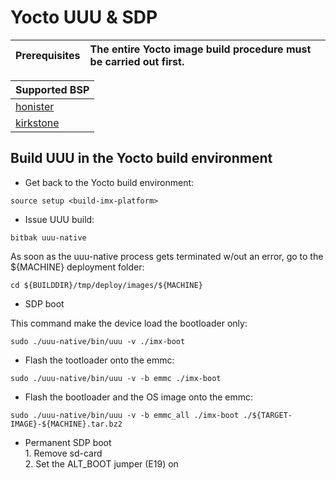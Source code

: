 # Yocto UUU & SDP

| Prerequisites | The entire Yocto image build procedure must be carried out first.
| :--- | :--- |


|Supported BSP|
| :--- |
|[honister](https://github.com/compulab-yokneam/meta-bsp-imx8mp/tree/honister)|
|[kirkstone](https://github.com/compulab-yokneam/meta-bsp-imx8mp/tree/kirkstone)|


## Build UUU in the Yocto build environment

* Get back to the Yocto build environment:
```
source setup <build-imx-platform>
```
* Issue UUU build:
```
bitbak uuu-native
```
As soon as the uuu-native process gets terminated w/out an error, go to the ${MACHINE} deployment folder:
```
cd ${BUILDDIR}/tmp/deploy/images/${MACHINE}
```

* SDP boot

This command make the device load the bootloader only:
```
sudo ./uuu-native/bin/uuu -v ./imx-boot
```

* Flash the tootloader onto the emmc:
```
sudo ./uuu-native/bin/uuu -v -b emmc ./imx-boot
```

* Flash the bootloader and the OS image onto the emmc:
```
sudo ./uuu-native/bin/uuu -v -b emmc_all ./imx-boot ./${TARGET-IMAGE}-${MACHINE}.tar.bz2
```

* Permanent SDP boot
 <br>1. Remove sd-card
 <br>2. Set the ALT_BOOT jumper (E19) on
